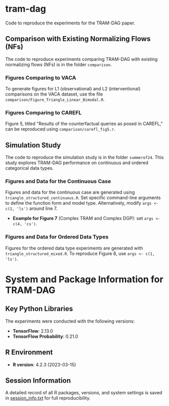 # tram-dag
Code to reproduce the experiments for the TRAM-DAG paper.

## Comparison with Existing Normalizing Flows (NFs)
The code to reproduce experiments comparing TRAM-DAG with existing normalizing flows (NFs) is in the folder `comparison`.

### Figures Comparing to VACA
To generate figures for L1 (observational) and L2 (interventional) comparisons on the VACA dataset, use the file `comparison/Figure_Triangle_Linear_Bimodal.R`.

### Figures Comparing to CAREFL
Figure 5, titled "Results of the counterfactual queries as posed in CAREFL," can be reproduced using `comparison/carefl_fig5.r`.

## Simulation Study
The code to reproduce the simulation study is in the folder `summerof24`. This study explores TRAM-DAG performance on continuous and ordered categorical data types.

### Figures and Data for the Continuous Case
Figures and data for the continuous case are generated using `triangle_structured_continuous.R`. Set specific command-line arguments to define the function form and model type. Alternatively, modify `args <- c(1, 'ls')` around line 7.

- **Example for Figure 7** (Complex TRAM and Complex DGP): set `args <- c(4, 'cs')`.

### Figures and Data for Ordered Data Types
Figures for the ordered data type experiments are generated with `triangle_structured_mixed.R`. To reproduce Figure 8, use `args <- c(1, 'ls')`.

# System and Package Information for TRAM-DAG

## Key Python Libraries
The experiments were conducted with the following versions:
- **TensorFlow**: 2.13.0
- **TensorFlow Probability**: 0.21.0

## R Environment
- **R version**: 4.2.3 (2023-03-15)

## Session Information
A detailed record of all R packages, versions, and system settings is saved in [session_info.txt](session_info.txt) for full reproducibility.